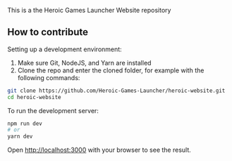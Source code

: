 This is a the Heroic Games Launcher Website repository

## How to contribute

Setting up a development environment:

1. Make sure Git, NodeJS, and Yarn are installed
2. Clone the repo and enter the cloned folder, for example with the following commands:

```bash
git clone https://github.com/Heroic-Games-Launcher/heroic-website.git 
cd heroic-website
   ```

To run the development server:

```bash
npm run dev
# or
yarn dev
```

Open [http://localhost:3000](http://localhost:3000) with your browser to see the result.
